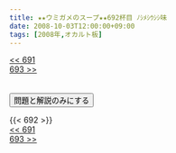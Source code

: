 ```yaml
---
title: ★★ウミガメのスープ★★692杯目 ﾉｼﾒｼｳｼｼ味
date: 2008-10-03T12:00:00+09:00
tags: [2008年,オカルト板]
---
```

<div class="th_left"><a href="../691"><< 691</a></div>
<div class="th_right"><a href="../693">693 >></a></div>
<br><br>
<script src="../../js/cupsoup.js"></script>
<form>
<input type="button" value="問題と解説のみにする" onClick="toggleCupsoup()">
</form>
{{< 692 >}}
<div class="th_left"><a href="../691"><< 691</a></div>
<div class="th_right"><a href="../693">693 >></a></div>